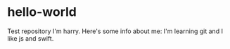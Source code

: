 # hello-world
Test repository
I'm harry. Here's some info about me:
I'm learning git and I like js and swift.
